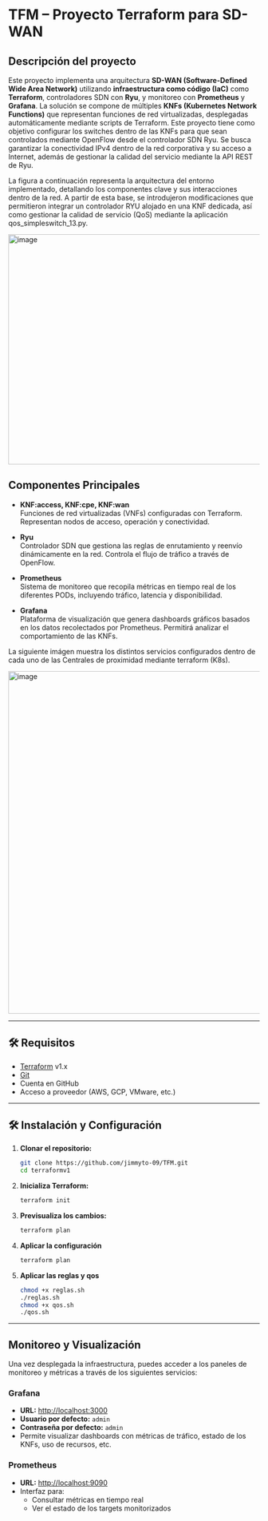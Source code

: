 # TFM – Proyecto Terraform para SD-WAN
## Descripción del proyecto
Este proyecto implementa una arquitectura **SD-WAN (Software-Defined Wide Area Network)** utilizando **infraestructura como código (IaC)** como **Terraform**, controladores SDN con **Ryu**, y monitoreo con **Prometheus** y **Grafana**.
La solución se compone de múltiples **KNFs (Kubernetes Network Functions)** que representan funciones de red virtualizadas, desplegadas automáticamente mediante scripts de Terraform.
Este proyecto tiene como objetivo configurar los switches dentro de las KNFs para que sean controlados mediante OpenFlow desde el controlador SDN Ryu. Se busca garantizar la conectividad IPv4 dentro de la red corporativa y su acceso a Internet, además de gestionar la calidad del servicio mediante la API REST de Ryu. 

La figura a continuación representa la arquitectura del entorno implementado, detallando los componentes clave y sus interacciones dentro de la red. A partir de esta base, se introdujeron modificaciones que permitieron integrar un controlador RYU alojado en una KNF dedicada, así como gestionar la calidad de servicio (QoS) mediante la aplicación qos_simpleswitch_13.py.

<img width="1058" height="461" alt="image" src="https://github.com/user-attachments/assets/f820e6cd-a188-4587-9c76-3857c9dcb958" />


## Componentes Principales
- **KNF:access, KNF:cpe, KNF:wan**  
  Funciones de red virtualizadas (VNFs) configuradas con Terraform. Representan nodos de acceso, operación y conectividad.

- **Ryu**  
  Controlador SDN que gestiona las reglas de enrutamiento y reenvío dinámicamente en la red. Controla el flujo de tráfico a través de OpenFlow.

- **Prometheus**  
  Sistema de monitoreo que recopila métricas en tiempo real de los diferentes PODs, incluyendo tráfico, latencia y disponibilidad.

- **Grafana**  
  Plataforma de visualización que genera dashboards gráficos basados en los datos recolectados por Prometheus. Permitirá analizar el comportamiento de las KNFs.

La siguiente imágen muestra los distintos servicios configurados dentro de cada uno de las Centrales de proximidad mediante terraform (K8s).

<img width="1132" height="686" alt="image" src="https://github.com/user-attachments/assets/cf3e3bd7-7eaf-49eb-a970-295dd15e96b8" />

---

## 🛠️ Requisitos

- [Terraform](https://www.terraform.io/downloads.html) v1.x  
- [Git](https://git-scm.com/)  
- Cuenta en GitHub  
- Acceso a proveedor (AWS, GCP, VMware, etc.)

---
## 🛠️ Instalación y Configuración

1. **Clonar el repositorio:**

    ```bash
    git clone https://github.com/jimmyto-09/TFM.git
    cd terraformv1
    ```

2. **Inicializa Terraform:**

    ```bash
    terraform init
    ```

3. **Previsualiza los cambios:**

    ```bash
    terraform plan
    ```

4. **Aplicar la configuración**

    ```bash
    terraform plan
    ```

5. **Aplicar las reglas y qos**

    ```bash
   chmod +x reglas.sh
   ./reglas.sh
   chmod +x qos.sh
   ./qos.sh
    ```

---

##  Monitoreo y Visualización

Una vez desplegada la infraestructura, puedes acceder a los paneles de monitoreo y métricas a través de los siguientes servicios:

### Grafana
- **URL:** [http://localhost:3000](http://localhost:3000)
- **Usuario por defecto:** `admin`
- **Contraseña por defecto:** `admin`
- Permite visualizar dashboards con métricas de tráfico, estado de los KNFs, uso de recursos, etc.

### Prometheus
- **URL:** [http://localhost:9090](http://localhost:9090)
- Interfaz para:
  - Consultar métricas en tiempo real
  - Ver el estado de los targets monitorizados





#
